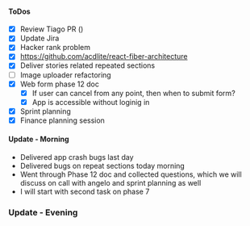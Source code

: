 #### ToDos
- [x] Review Tiago PR ()
- [x] Update Jira
- [x] Hacker rank problem
- [x] https://github.com/acdlite/react-fiber-architecture
- [x] Deliver stories related repeated sections
- [ ] Image uploader refactoring
- [x] Web form phase 12 doc
  - [x] If user can cancel from any point, then when to submit form?
  - [x] App is accessible without loginig  in
- [x] Sprint planning
- [x] Finance planning session

#### Update - Morning
- Delivered app crash bugs last day
- Delivered bugs on repeat sections today morning
- Went through Phase 12 doc and collected questions, which we will discuss on call with angelo and sprint planning as well
- I will start with second task on phase 7


### Update - Evening